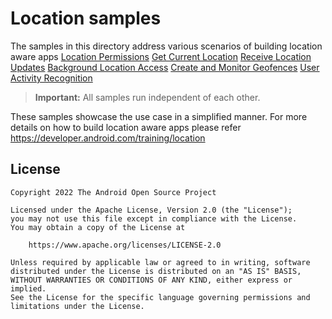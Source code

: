 # Location samples

The samples in this directory address various scenarios of building location aware apps
[Location Permissions](src/main/java/com/example/platform/location/permission/LocationPermissionsScreen.kt)
[Get Current Location](src/main/java/com/example/platform/location/currentLocation/CurrentLocationScreen.kt)
[Receive Location Updates](src/main/java/com/example/platform/location/locationupdates/LocationUpdatesScreen.kt)
[Background Location Access](src/main/java/com/example/platform/location/bglocationaccess/BgLocationAccessScreen.kt)
[Create and Monitor Geofences](src/main/java/com/example/platform/location/geofencing/GeofencingScreen.kt)
[User Activity Recognition](src/main/java/com/example/platform/location/useractivityrecog/UserActivityRecognitionScreen.kt)

> **Important:** All samples run independent of each other.

These samples showcase the use case in a simplified manner. For more details on how to build location
aware apps please refer
https://developer.android.com/training/location

## License

```
Copyright 2022 The Android Open Source Project
 
Licensed under the Apache License, Version 2.0 (the "License");
you may not use this file except in compliance with the License.
You may obtain a copy of the License at

    https://www.apache.org/licenses/LICENSE-2.0

Unless required by applicable law or agreed to in writing, software
distributed under the License is distributed on an "AS IS" BASIS,
WITHOUT WARRANTIES OR CONDITIONS OF ANY KIND, either express or implied.
See the License for the specific language governing permissions and
limitations under the License.
```